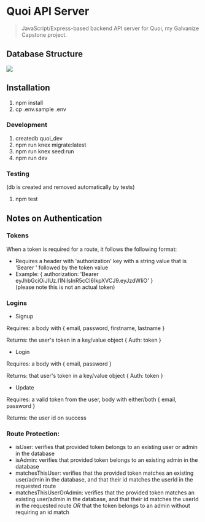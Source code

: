 # Quoi API Server
> JavaScript/Express-based backend API server for Quoi, my Galvanize Capstone project.


## Database Structure

![](./db/quoi-erd.png)

## Installation
1. npm install
2. cp .env.sample .env
### Development
1. createdb quoi_dev
2. npm run knex migrate:latest
3. npm run knex seed:run
4. npm run dev
### Testing
(db is created and removed automatically by tests)
  
1. npm test

## Notes on Authentication
### Tokens
When a token is required for a route, it follows the following format:
* Requires a header with 'authorization' key with a string value that is 'Bearer ' followed by the token value
* Example: { authorization: 'Bearer eyJhbGciOiJIUz.I1NiIsInR5cCI6IkpXVCJ9.eyJzdWIiO' }  
  (please note this is not an actual token)
### Logins
* Signup
  
Requires: a body with { email, password, firstname, lastname }
  
Returns: the user's token in a key/value object { Auth: token }
  
  
* Login
  
Requires: a body with { email, password }
  
Returns: that user's token in a key/value object { Auth: token }
  
  
* Update
  
Requires: a valid token from the user, body with either/both { email, password }
  
Returns: the user id on success

### Route Protection:
* isUser: verifies that provided token belongs to an existing user or admin in the database
* isAdmin: verifies that provided token belongs to an existing admin in the database
* matchesThisUser: verifies that the provided token matches an existing user/admin in the database, and that their id matches the userId in the requested route
* matchesThisUserOrAdmin: verifies that the provided token matches an existing user/admin in the database, and that their id matches the userId in the requested route *OR* that the token belongs to an admin without requiring an id match
